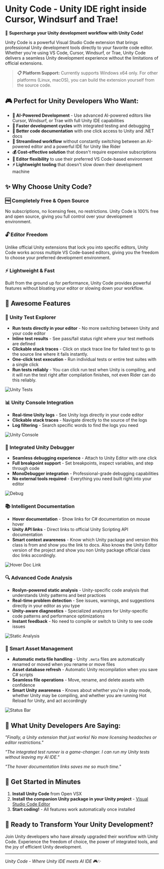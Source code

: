 # Unity Code - Unity IDE right inside Cursor, Windsurf and Trae!

🚀 **Supercharge your Unity development workflow with Unity Code!**

Unity Code is a powerful Visual Studio Code extension that brings professional Unity development tools directly to your favorite code editor. Whether you're using VS Code, Cursor, Windsurf, or Trae, Unity Code delivers a seamless Unity development experience without the limitations of official extensions.

> **📋 Platform Support:** Currently supports Windows x64 only. For other platforms (Linux, macOS), you can build the extension yourself from the source code.

## 🎮 Perfect for Unity Developers Who Want:

- **🤖 AI-Powered Development** - Use advanced AI-powered editors like Cursor, Windsurf, or Trae with full Unity IDE capabilities
- **🚀 Faster development cycles** with integrated testing and debugging
- **📖 Better code documentation** with one click access to Unity and .NET docs
- **🔧 Streamlined workflow** without constantly switching between an AI-powered editor and a powerful IDE for Unity like Rider
- **💰 Cost-effective solution** that doesn't require expensive subscriptions
- **🎯 Editor flexibility** to use their preferred VS Code-based environment
- **⚡ Lightweight tooling** that doesn't slow down their development machine

## ✨ Why Choose Unity Code?

### 🆓 **Completely Free & Open Source**
No subscriptions, no licensing fees, no restrictions. Unity Code is 100% free and open source, giving you full control over your development environment.

### 🔓 **Editor Freedom**
Unlike official Unity extensions that lock you into specific editors, Unity Code works across multiple VS Code-based editors, giving you the freedom to choose your preferred development environment.

### ⚡ **Lightweight & Fast**
Built from the ground up for performance, Unity Code provides powerful features without bloating your editor or slowing down your workflow.

## 🎯 Awesome Features

### 🧪 **Unity Test Explorer**
- **Run tests directly in your editor** - No more switching between Unity and your code editor
- **Inline test results** - See pass/fail status right where your test methods are defined
- **Clickable stack traces** - Click on stack trace line for failed test to go to the source line where it fails instantly.
- **One-click test execution** - Run individual tests or entire test suites with a single click
- **Run tests reliably** - You can click run test when Unity is compiling, and it will run the test right after compilation finishes, not even Rider can do this reliably.

![Unity Tests](./assets/Run%20Unity%20Tests%20In%20Trae.png)

### 📊 **Unity Console Integration**
- **Real-time Unity logs** - See Unity logs directly in your code editor
- **Clickable stack traces** - Navigate directly to the source of the logs
- **Log filtering** - Search specific words to find the logs you need

![Unity Console](./assets/Unity%20Console.png)

### 🐛 **Integrated Unity Debugger**
- **Seamless debugging experience** - Attach to Unity Editor with one click
- **Full breakpoint support** - Set breakpoints, inspect variables, and step through code
- **MonoDebugger integration** - Professional-grade debugging capabilities
- **No external tools required** - Everything you need built right into your editor

![Debug](./assets/Debug%20in%20Trae.png)

### 📚 **Intelligent Documentation**
- **Hover documentation** - Show links for C# documentation on mouse hover
- **Unity API links** - Direct links to official Unity Scripting API documentation
- **Smart context awareness** - Know which Unity package and version this class is from and show you the link to docs. Also knows the Unity Editor version of the project and show you non Unity package official class doc links accordingly.

![Hover Doc Link](./assets/Hover%20Doc%20Link.png)


### 🔍 **Advanced Code Analysis**
- **Roslyn-powered static analysis** - Unity-specific code analysis that understands Unity patterns and best practices
- **Real-time problem detection** - See issues, warnings, and suggestions directly in your editor as you type
- **Unity-aware diagnostics** - Specialized analyzers for Unity-specific code patterns and performance optimizations
- **Instant feedback** - No need to compile or switch to Unity to see code issues

![Static Analysis](./assets/Static%20Analysis.png)

### 🔄 **Smart Asset Management**
- **Automatic meta file handling** - Unity `.meta` files are automatically renamed or moved when you rename or move files
- **Asset database refresh** - Automatic Unity recompilation when you save C# scripts
- **Seamless file operations** - Move, rename, and delete assets with confidence
- **Smart Unity awareness** - Knows about whether you're in play mode, whether Unity may be compiling, and whether you are running Hot Reload for Unity, and act accordingly

![Status Bar](./assets/Status%20Bar.png)

## 🌟 What Unity Developers Are Saying:

*"Finally, a Unity extension that just works! No more licensing headaches or editor restrictions."*

*"The integrated test runner is a game-changer. I can run my Unity tests without leaving my AI IDE."*

*"The hover documentation links saves me so much time."*

## 🚀 Get Started in Minutes

1. **Install Unity Code** from Open VSX
2. **Install the companion Unity package in your Unity project** - [Visual Studio Code Editor](https://github.com/hackerzhuli/com.hackerzhuli.code)
3. **Start coding!** - All features work automatically once installed

## 🎯 Ready to Transform Your Unity Development?

Join Unity developers who have already upgraded their workflow with Unity Code. Experience the freedom of choice, the power of integrated tools, and the joy of efficient Unity development.

---

*Unity Code - Where Unity IDE meets AI IDE* 🎮✨
